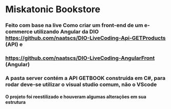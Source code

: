 # Miskatonic Bookstore

### Feito com base na live Como criar um front-end de um e-commerce utilizando Angular da DIO https://github.com/naatscs/DIO-LiveCoding-Api-GETProducts (API) e
### https://github.com/naatscs/DIO-LiveCoding-AngularFront (Angular)

### A pasta server contém a API GETBOOK construída em C#, para rodar deve-se utilizar o visual studio comum, não o VScode

#### O projeto foi reestilizado e houveram algumas alterações em sua estrutura


